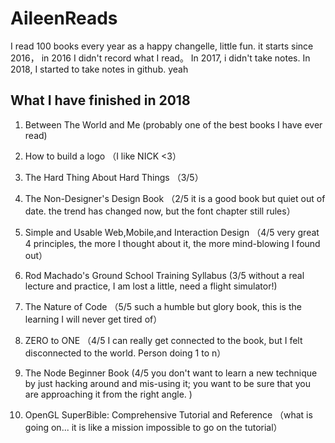 # AileenReads
I read 100 books every year as a happy changelle, little fun. it starts since 2016， in 2016 I didn't record what I read。 In 2017, i didn't take notes. In 2018, I started to take notes in github. yeah

## What I have finished in 2018
1. Between The World and Me (probably one of the best books I have ever read)

2. How to build a logo （I like NICK <3）

3. The Hard Thing About Hard Things （3/5）

4. The Non-Designer's Design Book （2/5 it is a good book but quiet out of date. the trend has changed now, but the font chapter still rules）

5. Simple and Usable Web,Mobile,and Interaction Design （4/5 very great 4 principles, the more I thought about it, the more mind-blowing I found out）

6. Rod Machado's Ground School Training Syllabus (3/5 without a real lecture and practice, I am lost a little, need a flight simulator!)

7. The Nature of Code （5/5 such a humble but glory book, this is the learning I will never get tired of）

8. ZERO to ONE （4/5 I can really get connected to the book, but I felt disconnected to the world. Person doing 1 to n）

9. The Node Beginner Book (4/5 you don't want to learn a new technique by just hacking around and mis-using it; you want to be sure that you are approaching it from the right angle. )

10. OpenGL SuperBible: Comprehensive Tutorial and Reference （what is going on... it is like a mission impossible to go on the tutorial）
